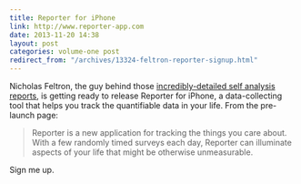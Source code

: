 ```yaml
---
title: Reporter for iPhone
link: http://www.reporter-app.com
date: 2013-11-20 14:38
layout: post
categories: volume-one post
redirect_from: "/archives/13324-feltron-reporter-signup.html"
---
```



Nicholas Feltron, the guy behind those [incredibly-detailed self analysis reports](http://feltron.com/ar12_01.html), is getting ready to release Reporter for iPhone, a data-collecting tool that helps you track the quantifiable data in your life. From the pre-launch page:

> Reporter is a new application for tracking the things you care about. With a few randomly timed surveys each day, Reporter can illuminate aspects of your life that might be otherwise unmeasurable.

Sign me up.
